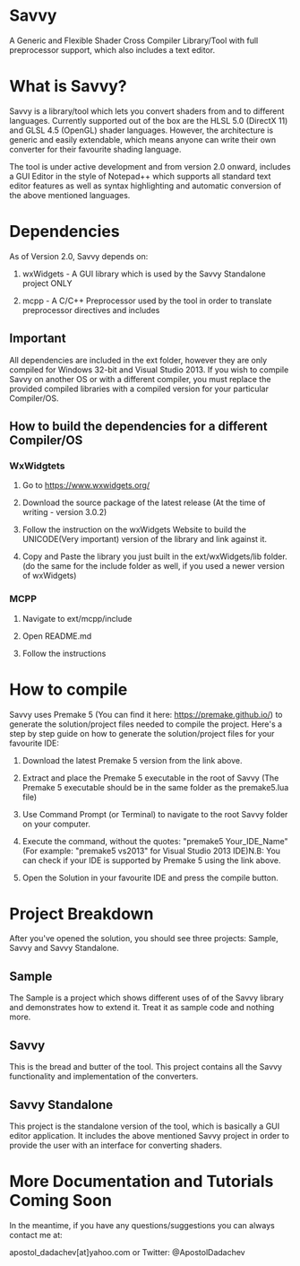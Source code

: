 # Savvy
A Generic and Flexible Shader Cross Compiler Library/Tool with full preprocessor support, which also includes a text editor.

# What is Savvy?
Savvy is a library/tool which lets you convert shaders from and to different languages. Currently supported out of the box are the HLSL 5.0 (DirectX 11) and GLSL 4.5 (OpenGL) shader languages. However, the architecture is generic and easily extendable, which means anyone can write their own converter for their favourite shading language.

The tool is under active development and from version 2.0 onward, includes a GUI Editor in the style of Notepad++ which supports all standard text editor features as well as syntax highlighting and automatic conversion of the above mentioned languages.

# Dependencies
As of Version 2.0, Savvy depends on:

1. wxWidgets - A GUI library which is used by the Savvy Standalone project ONLY

2. mcpp - A C/C++ Preprocessor used by the tool in order to translate preprocessor directives and includes

## Important
All dependencies are included in the ext folder, however they are only compiled for Windows 32-bit and Visual Studio 2013. If you wish to compile Savvy on another OS or with a different compiler, you must replace the provided compiled libraries with a compiled version for your particular Compiler/OS.

## How to build the dependencies for a different Compiler/OS

### WxWidgtets
1. Go to https://www.wxwidgets.org/

2. Download the source package of the latest release (At the time of writing - version 3.0.2)

3. Follow the instruction on the wxWidgets Website to build the UNICODE(Very important) version of the library and link against it.

4. Copy and Paste the library you just built in the ext/wxWidgets/lib folder. (do the same for the include folder as well, if you used a newer version of wxWidgets)

### MCPP
1. Navigate to ext/mcpp/include

2. Open README.md

3. Follow the instructions

# How to compile
Savvy uses Premake 5 (You can find it here: https://premake.github.io/) to generate the solution/project files needed to compile the project. Here's a step by step guide on how to generate the solution/project files for your favourite IDE:

1. Download the latest Premake 5 version from the link above.

2. Extract and place the Premake 5 executable in the root of Savvy (The Premake 5 executable should be in the same folder as the premake5.lua file)

3. Use Command Prompt (or Terminal) to navigate to the root Savvy folder on your computer.

4. Execute the command, without the quotes: "premake5 Your_IDE_Name" (For example: "premake5 vs2013" for Visual Studio 2013 IDE)N.B: You can check if your IDE is supported by Premake 5 using the link above.

5. Open the Solution in your favourite IDE and press the compile button.

# Project Breakdown
After you've opened the solution, you should see three projects: Sample, Savvy and Savvy Standalone.

## Sample
The Sample is a project which shows different uses of of the Savvy library and demonstrates how to extend it. Treat it as sample code and nothing more.

## Savvy
This is the bread and butter of the tool. This project contains all the Savvy functionality and implementation of the converters.

## Savvy Standalone
This project is the standalone version of the tool, which is basically a GUI editor application. It includes the above mentioned Savvy project in order to provide the user with an interface for converting shaders.

# More Documentation and Tutorials Coming Soon
In the meantime, if you have any questions/suggestions you can always contact me at: 

apostol_dadachev[at]yahoo.com or Twitter: @ApostolDadachev
